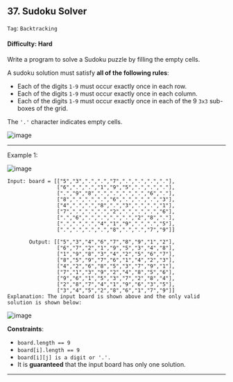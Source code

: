 ## 37. Sudoku Solver

```Tag```: ```Backtracking```

#### Difficulty: Hard

Write a program to solve a Sudoku puzzle by filling the empty cells.

A sudoku solution must satisfy __all of the following rules__:

- Each of the digits ```1-9``` must occur exactly once in each row.
- Each of the digits ```1-9``` must occur exactly once in each column.
- Each of the digits ```1-9``` must occur exactly once in each of the 9 ```3x3``` sub-boxes of the grid.

The ```'.'``` character indicates empty cells.

![image](https://user-images.githubusercontent.com/35042430/217388710-99305cf4-42bf-493f-ab04-a21c4f649f30.png)

---

Example 1:

![image](https://upload.wikimedia.org/wikipedia/commons/thumb/f/ff/Sudoku-by-L2G-20050714.svg/250px-Sudoku-by-L2G-20050714.svg.png)
```
Input: board = [["5","3",".",".","7",".",".",".","."],
                ["6",".",".","1","9","5",".",".","."],
                [".","9","8",".",".",".",".","6","."],
                ["8",".",".",".","6",".",".",".","3"],
                ["4",".",".","8",".","3",".",".","1"],
                ["7",".",".",".","2",".",".",".","6"],
                [".","6",".",".",".",".","2","8","."],
                [".",".",".","4","1","9",".",".","5"],
                [".",".",".",".","8",".",".","7","9"]]
                
       Output: [["5","3","4","6","7","8","9","1","2"],
                ["6","7","2","1","9","5","3","4","8"],
                ["1","9","8","3","4","2","5","6","7"],
                ["8","5","9","7","6","1","4","2","3"],
                ["4","2","6","8","5","3","7","9","1"],
                ["7","1","3","9","2","4","8","5","6"],
                ["9","6","1","5","3","7","2","8","4"],
                ["2","8","7","4","1","9","6","3","5"],
                ["3","4","5","2","8","6","1","7","9"]]
Explanation: The input board is shown above and the only valid solution is shown below:
```
![image](https://upload.wikimedia.org/wikipedia/commons/thumb/3/31/Sudoku-by-L2G-20050714_solution.svg/250px-Sudoku-by-L2G-20050714_solution.svg.png)

__Constraints__:

- ```board.length == 9```
- ```board[i].length == 9```
- ```board[i][j] is a digit or '.'.```
- It is __guaranteed__ that the input board has only one solution.

---


